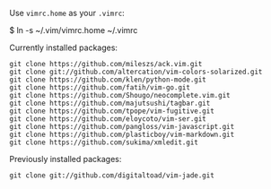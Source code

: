 Use `vimrc.home` as your `.vimrc`:

  $ ln -s ~/.vim/vimrc.home ~/.vimrc

Currently installed packages:

```
git clone https://github.com/mileszs/ack.vim.git
git clone git://github.com/altercation/vim-colors-solarized.git
git clone https://github.com/klen/python-mode.git
git clone https://github.com/fatih/vim-go.git
git clone https://github.com/Shougo/neocomplete.vim.git
git clone https://github.com/majutsushi/tagbar.git
git clone https://github.com/tpope/vim-fugitive.git
git clone https://github.com/eloycoto/vim-ser.git
git clone https://github.com/pangloss/vim-javascript.git
git clone https://github.com/plasticboy/vim-markdown.git
git clone https://github.com/sukima/xmledit.git
```

Previously installed packages:

```
git clone git://github.com/digitaltoad/vim-jade.git
```
